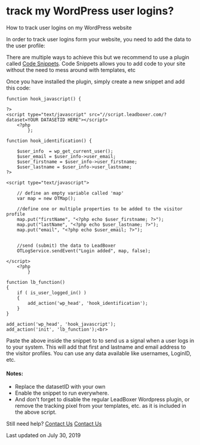 # track my WordPress user logins?

How to track user logins on my WordPress website

In order to track user logins form your website, you need to add the data to the user profile:

There are multiple ways to achieve this but we recommend to use a plugin called [Code Snippets](https://wordpress.org/plugins/code-snippets/). Code Snippets allows you to add code to your site without the need to mess around with templates, etc

Once you have installed the plugin, simply create a new snippet and add this code:

```
function hook_javascript() {

?>
<script type="text/javascript" src="//script.leadboxer.com/?dataset=YOUR DATASETID HERE"></script>		
    <?php
		};

function hook_identification() {

	$user_info  = wp_get_current_user();
	$user_email = $user_info->user_email; 
	$user_firstname = $user_info->user_firstname; 
	$user_lastname = $user_info->user_lastname; 
?>
		
<script type="text/javascript">

	// define an empty variable called 'map' 
	var map = new OTMap();

	//define one or multiple properties to be added to the visitor profile 
	map.put("firstName", "<?php echo $user_firstname; ?>"); 
	map.put("lastName", "<?php echo $user_lastname; ?>"); 
	map.put("email", "<?php echo $user_email; ?>"); 


	//send (submit) the data to LeadBoxer 
	OTLogService.sendEvent("Login added", map, false);

</script>
    <?php
		}
	
function lb_function()
{
    if ( is_user_logged_in() ) 
    {
        add_action('wp_head', 'hook_identification');
    }
}

add_action('wp_head', 'hook_javascript');
add_action('init', 'lb_function');<br>
```

Paste the above inside the snippet to to send us a signal when a user logs in to your system. This will add that first and lastname and email address to the visitor profiles. You can use any data available like usernames, LoginID, etc.

#### Notes:

* Replace the datasetID with your own
* Enable the snippet to run everywhere.
* And don't forget to disable the regular LeadBoxer Wordpress plugin, or remove the tracking pixel from your templates, etc. as it is included in the above script.

Still need help? [Contact Us](broken-reference) [Contact Us](broken-reference)

Last updated on July 30, 2019
